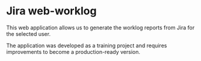 # Jira web-worklog

This web application allows us to generate the worklog reports from Jira for the selected user.

The application was developed as a training project and requires improvements to become a production-ready version.
